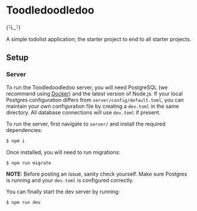 # Toodledoodledoo

(･ิL_･ิ)

A simple todolist application; the starter project to end to all starter projects.

## Setup

### Server

To run the Toodledoodledoo server, you will need PostgreSQL (we recommend using [Docker](https://hackernoon.com/dont-install-postgres-docker-pull-postgres-bee20e200198)) and the latest version of Node.js. If your local Postgres configuration differs from `server/config/default.toml`, you can maintain your own configuration file by creating a `dev.toml` in the same directory. All database connections will use `dev.toml` if present. 

To run the server, first navigate to `server/` and install the required dependencies:
```bash
$ npm i
```

Once installed, you will need to run migrations:
```bash
$ npm run migrate
```
__NOTE:__ Before posting an issue, sanity check yourself. Make sure Postgres is running and your `dev.toml` is configured correctly. 

You can finally start the dev server by running:
```bash
$ npm run dev
```
